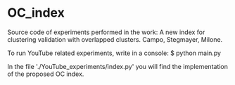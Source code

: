 # OC_index

Source code of experiments performed in the work: A new index for clustering validation with overlapped clusters. Campo, Stegmayer, Milone.

To run YouTube related experiments, write in a console:
$ python main.py

In the file './YouTube_experiments/index.py' you will find the implementation of the proposed OC index.
